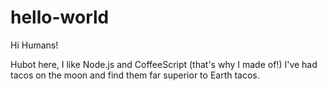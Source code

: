# hello-world

Hi Humans!

Hubot here, I like Node.js and CoffeeScript (that's why I made of!)
I've had tacos on the moon and find them far superior to Earth tacos.
